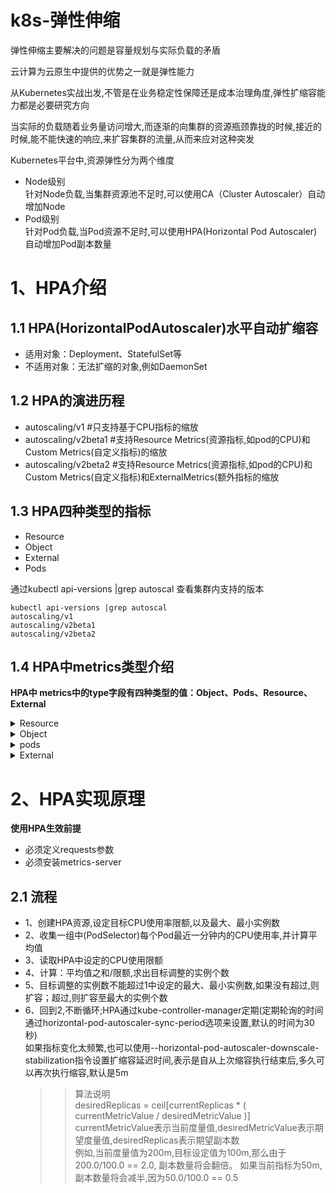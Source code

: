 # k8s-弹性伸缩
弹性伸缩主要解决的问题是容量规划与实际负载的矛盾  

云计算为云原生中提供的优势之一就是弹性能力  

从Kubernetes实战出发,不管是在业务稳定性保障还是成本治理角度,弹性扩缩容能力都是必要研究方向  

当实际的负载随着业务量访问增大,而逐渐的向集群的资源瓶颈靠拢的时候,接近的时候,能不能快速的响应,来扩容集群的流量,从而来应对这种突发  

Kubernetes平台中,资源弹性分为两个维度  
   - Node级别  
     针对Node负载,当集群资源池不足时,可以使用CA（Cluster Autoscaler）自动增加Node  
   - Pod级别   
     针对Pod负载,当Pod资源不足时,可以使用HPA(Horizontal Pod Autoscaler)自动增加Pod副本数量  

# 1、HPA介绍
## 1.1 HPA(HorizontalPodAutoscaler)水平自动扩缩容
  - 适用对象：Deployment、StatefulSet等  
  - 不适用对象：无法扩缩的对象,例如DaemonSet  
## 1.2 HPA的演进历程
  - autoscaling/v1          #只支持基于CPU指标的缩放
  - autoscaling/v2beta1     #支持Resource Metrics(资源指标,如pod的CPU)和Custom Metrics(自定义指标)的缩放
  - autoscaling/v2beta2     #支持Resource Metrics(资源指标,如pod的CPU)和Custom Metrics(自定义指标)和ExternalMetrics(额外指标的缩放
## 1.3 HPA四种类型的指标
  - Resource
  - Object
  - External
  - Pods  

通过kubectl api-versions |grep autoscal 查看集群内支持的版本
```
kubectl api-versions |grep autoscal
autoscaling/v1
autoscaling/v2beta1
autoscaling/v2beta2
```
## 1.4 HPA中metrics类型介绍
**HPA中 metrics中的type字段有四种类型的值：Object、Pods、Resource、External**    

<details>
  <summary>Resource</summary>
  <pre><code>
Resource：指的是当前伸缩对象下的pod的cpu和memory指标,只支持Utilization(使用率)和AverageValue类型的目标值
  # Resource类型的指标
  - type: Resource
    resource:
      name: cpu
      # Utilization类型的目标值,Resource类型的指标只支持Utilization和AverageValue类型的目标值
      target:
        type: Utilization
        averageUtilization: 50
  </code></pre>
</details>

<details>
  <summary>Object</summary>
  <pre><code>
Object：指的是指定k8s内部对象的指标,数据需要第三方adapter提供,只支持Value和AverageValue类型的目标值
  # Object类型的指标
  - type: Object
    object:
      metric:
        # 指标名称
        name: requests-per-second
      # 监控指标的对象描述,指标数据来源于该对象
      describedObject:
        apiVersion: networking.k8s.io/v1beta1
        kind: Ingress
        name: main-route
      # Value类型的目标值,Object类型的指标只支持Value和AverageValue类型的目标值
      target:
        type: Value
        value: 10k
  </code></pre>
</details>

<details>
  <summary>pods</summary>
  <pre><code>
Pods：指的是伸缩对象Pods的指标,数据需要第三方的adapter提供,只允许AverageValue类型的目标值
  # Pods类型的指标
  - type: Pods
    pods:
      metric:
        name: packets-per-second
      # AverageValue类型的目标值,Pods指标类型下只支持AverageValue类型的目标值
      target:
        type: AverageValue
        averageValue: 1k
  </code></pre>
</details>

<details>
  <summary>External</summary>
  <pre><code>
External：指的是k8s外部的指标,数据同样需要第三方的adapter提供,只支持Value和AverageValue类型的目标值
  # External类型的指标
  - type: External
    external:
      metric:
        name: queue_messages_ready
        # 该字段与第三方的指标标签相关联,（此处官方文档有问题,正确的写法如下）
        selector:
          matchLabels:
            env: "stage"
            app: "myapp"
      # External指标类型下只支持Value和AverageValue类型的目标值
      target:
        type: AverageValue
        averageValue: 30
  </code></pre>
</details>

# 2、HPA实现原理  
**使用HPA生效前提**   
- 必须定义requests参数  
- 必须安装metrics-server  
## 2.1 流程
- 1、创建HPA资源,设定目标CPU使用率限额,以及最大、最小实例数
- 2、收集一组中(PodSelector)每个Pod最近一分钟内的CPU使用率,并计算平均值
- 3、读取HPA中设定的CPU使用限额
- 4、计算：平均值之和/限额,求出目标调整的实例个数
- 5、目标调整的实例数不能超过1中设定的最大、最小实例数,如果没有超过,则扩容；超过,则扩容至最大的实例个数
- 6、回到2,不断循环;HPA通过kube-controller-manager定期(定期轮询的时间通过horizontal-pod-autoscaler-sync-period选项来设置,默认的时间为30秒)  
     如果指标变化太频繁,也可以使用--horizontal-pod-autoscaler-downscale-stabilization指令设置扩缩容延迟时间,表示是自从上次缩容执行结束后,多久可以再次执行缩容,默认是5m   
     >>算法说明  
    desiredReplicas = ceil[currentReplicas * ( currentMetricValue / desiredMetricValue )]   
    currentMetricValue表示当前度量值,desiredMetricValue表示期望度量值,desiredReplicas表示期望副本数  
    例如,当前度量值为200m,目标设定值为100m,那么由于200.0/100.0 == 2.0, 副本数量将会翻倍。 如果当前指标为50m,副本数量将会减半,因为50.0/100.0 == 0.5  

 


  
